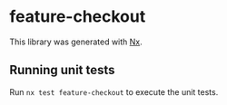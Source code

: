 # feature-checkout

This library was generated with [Nx](https://nx.dev).

## Running unit tests

Run `nx test feature-checkout` to execute the unit tests.
